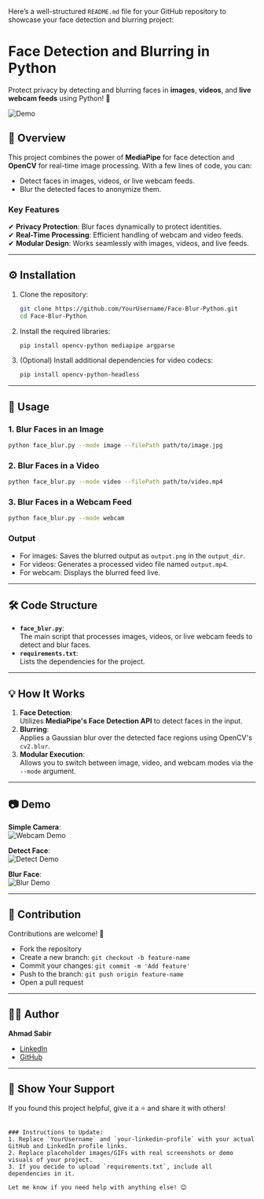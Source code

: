 Here’s a well-structured `README.md` file for your GitHub repository to showcase your face detection and blurring project:  


# Face Detection and Blurring in Python  
Protect privacy by detecting and blurring faces in **images**, **videos**, and **live webcam feeds** using Python! 🚀  

![Demo](/thumb.jpg)  

## 📜 Overview  
This project combines the power of **MediaPipe** for face detection and **OpenCV** for real-time image processing. With a few lines of code, you can:  
- Detect faces in images, videos, or live webcam feeds.  
- Blur the detected faces to anonymize them.  

### Key Features  
✔ **Privacy Protection**: Blur faces dynamically to protect identities.  
✔ **Real-Time Processing**: Efficient handling of webcam and video feeds.  
✔ **Modular Design**: Works seamlessly with images, videos, and live feeds.  

---

## ⚙️ Installation  

1. Clone the repository:  
   ```bash
   git clone https://github.com/YourUsername/Face-Blur-Python.git
   cd Face-Blur-Python
   ```

2. Install the required libraries:  
   ```bash
   pip install opencv-python mediapipe argparse
   ```

3. (Optional) Install additional dependencies for video codecs:  
   ```bash
   pip install opencv-python-headless
   ```

---

## 🚀 Usage  

### 1. Blur Faces in an Image  
```bash
python face_blur.py --mode image --filePath path/to/image.jpg
```

### 2. Blur Faces in a Video  
```bash
python face_blur.py --mode video --filePath path/to/video.mp4
```

### 3. Blur Faces in a Webcam Feed  
```bash
python face_blur.py --mode webcam
```

### Output  
- For images: Saves the blurred output as `output.png` in the `output_dir`.  
- For videos: Generates a processed video file named `output.mp4`.  
- For webcam: Displays the blurred feed live.  

---

## 🛠 Code Structure  

- **`face_blur.py`**:  
   The main script that processes images, videos, or live webcam feeds to detect and blur faces.  
- **`requirements.txt`**:  
   Lists the dependencies for the project.  

---

## 💡 How It Works  

1. **Face Detection**:  
   Utilizes **MediaPipe's Face Detection API** to detect faces in the input.  
2. **Blurring**:  
   Applies a Gaussian blur over the detected face regions using OpenCV's `cv2.blur`.  
3. **Modular Execution**:  
   Allows you to switch between image, video, and webcam modes via the `--mode` argument.  

---

## 📷 Demo  

**Simple Camera**:  
![Webcam Demo](simple.jpg)  

**Detect Face**:  
![Detect Demo](/detect.jpg)  

**Blur Face**:  
![Blur Demo](/blur.jpg)  

---

## 🤝 Contribution  

Contributions are welcome! 🎉  
- Fork the repository  
- Create a new branch: `git checkout -b feature-name`  
- Commit your changes: `git commit -m 'Add feature'`  
- Push to the branch: `git push origin feature-name`  
- Open a pull request  

---

## 🧑‍💻 Author  

**Ahmad Sabir**  
- [LinkedIn](https://www.linkedin.com/in/ahmad-sabir-analyst/)  
- [GitHub](https://github.com/ahmadsabir786)  
 


---

## 🌟 Show Your Support  
If you found this project helpful, give it a ⭐ and share it with others!  
```

### Instructions to Update:
1. Replace `YourUsername` and `your-linkedin-profile` with your actual GitHub and LinkedIn profile links.  
2. Replace placeholder images/GIFs with real screenshots or demo visuals of your project.  
3. If you decide to upload `requirements.txt`, include all dependencies in it.

Let me know if you need help with anything else! 😊
